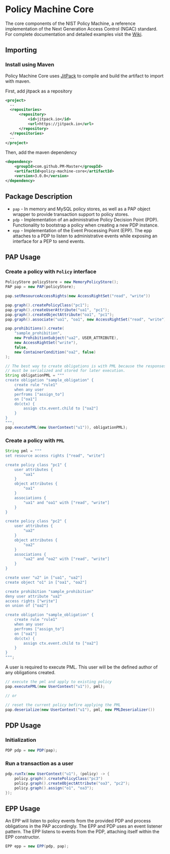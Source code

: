 # Policy Machine Core

The core components of the NIST Policy Machine, a reference implementation of the Next Generation Access Control (NGAC) standard. For complete documentation and detailed examples visit the [Wiki](https://github.com/PM-Master/policy-machine-core/wiki).
## Importing

### Install using Maven
Policy Machine Core uses [JitPack](https://jitpack.io/) to compile and build the artifact to import with maven.

First, add jitpack as a repository
```xml
<project>
  --
  <repositories>
      <repository>
          <id>jitpack.io</id>
          <url>https://jitpack.io</url>
      </repository>
  </repositories>
  --
</project>
```

Then, add the maven dependency
```xml
<dependency>
    <groupId>com.github.PM-Master</groupId>
    <artifactId>policy-machine-core</artifactId>
    <version>3.0.0</version>
</dependency>
```
## Package Description

- `pap` - In memory and MySQL policy stores, as well as a PAP object wrapper to provide transaction support to policy stores.
- `pdp` - Implementation of an administrative Policy Decision Point (PDP). Functionality to bootstrap a policy when creating a new PDP instance.
- `epp` - Implementation of the Event Processing Point (EPP). The epp attaches to a PDP to listen to administrative events while exposing an interface for a PEP to send events.
## PAP Usage
### Create a policy with `Policy` interface
```java
PolicyStore policyStore = new MemoryPolicyStore();
PAP pap = new PAP(policyStore);

pap.setResourceAccessRights(new AccessRightSet("read", "write"))

pap.graph().createPolicyClass("pc1");  
pap.graph().createUserAttribute("ua1", "pc1");  
pap.graph().createObjectAttribute("oa1", "pc1");  
pap.graph().associate("ua1", "oa1", new AccessRightSet("read", "write"));

pap.prohibitions().create(
	"sample_prohibition", 
	new ProhibitionSubject("ua2", USER_ATTRIBUTE), 
	new AccessRightSet("write"), 
	false, 
	new ContainerCondition("oa2", false)
);

// The best way to create obligations is with PML because the responses 
// must be serialized and stored for later execution.
String obligationPML = """
create obligation "sample_obligation" {
	create rule "rule1"
	when any user
	perfroms ["assign_to"]
	on ["oa1"]
	do(ctx) {
		assign ctx.event.child to ["oa2"]
	}
}
""";
pap.executePML(new UserContext("u1")), obligationPML);
```

### Create a policy with `PML`
```java
String pml = """
set resource access rights ["read", "write"]

create policy class "pc1" {
	user attributes {
		"ua1"
	}
	object attributes {
		"oa1"
	}
	associations {
		"ua1" and "oa1" with ["read", "write"]
	}
}

create policy class "pc2" {
	user attributes {
		"ua2"
	}
	object attributes {
		"oa2"
	}
	associations {
		"ua2" and "oa2" with ["read", "write"]
	}
}

create user "u2" in ["ua1", "ua2"]
create object "o1" in ["oa1", "oa2"]

create prohibition "sample_prohibition" 
deny user attribute "ua2" 
access rights ["write"] 
on union of ["oa2"]

create obligation "sample_obligation" {
	create rule "rule1"
	when any user
	perfroms ["assign_to"]
	on ["oa1"]
	do(ctx) {
		assign ctx.event.child to ["oa2"]
	}
}
""";
```

A user is required to execute PML. This user will be the defined author of any obligations created.
```java
// execute the pml and apply to existing policy
pap.executePML(new UserContext("u1")), pml);

// or

// reset the current policy befire applying the PML
pap.deserialize(new UserContext("u1"), pml, new PMLDeserializer())
```

## PDP Usage
### Initialization
```java
PDP pdp = new PDP(pap);
```
### Run a transaction as a user
```java
pdp.runTx(new UserContext("u1"), (policy) -> {
    policy.graph().createPolicyClass("pc3")
    policy.graph().createObjectAttribute("oa3", "pc2");
    policy.graph().assign("o1", "oa3");
});
```

## EPP Usage
An EPP will listen to policy events from the provided PDP and process obligations in the PAP accordingly. The EPP and PDP uses an event listener pattern. The EPP listens to events from the PDP, attaching itself within the EPP constructor.
```java
EPP epp = new EPP(pdp, pap);
```
